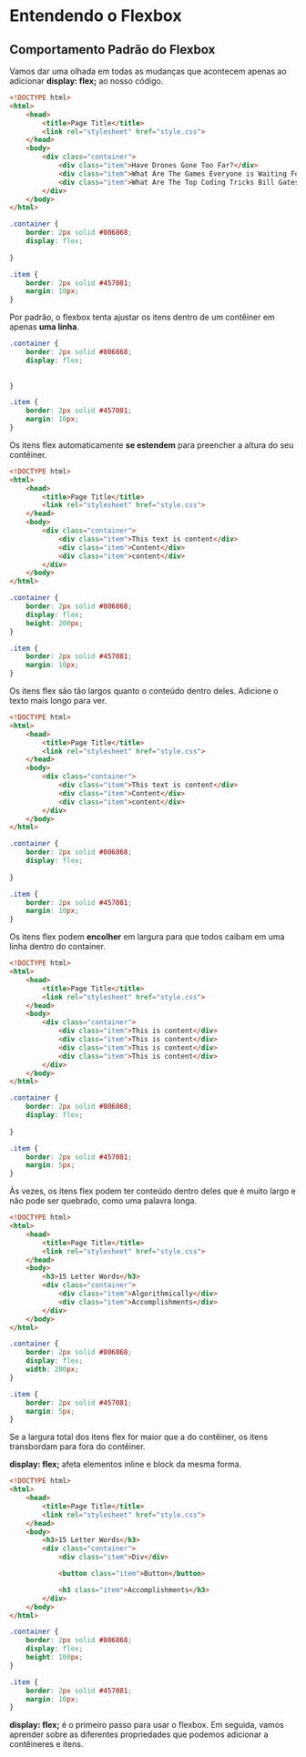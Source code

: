 # Entendendo o Flexbox

## Comportamento Padrão do Flexbox

Vamos dar uma olhada em todas as mudanças que acontecem apenas ao adicionar **display: flex;** ao nosso código.

```html
<!DOCTYPE html>
<html>
	<head>
		<title>Page Title</title>
		<link rel="stylesheet" href="style.css">
	</head>
	<body>
		<div class="container">
			<div class="item">Have Drones Gone Too Far?</div>
			<div class="item">What Are The Games Everyone is Waiting For This Year</div>
			<div class="item">What Are The Top Coding Tricks Bill Gates Can Share With Us?</div>
		</div>
	</body>
</html>
```

```css
.container {
    border: 2px solid #806868;
    display: flex;
   
}

.item {
    border: 2px solid #457081;
    margin: 10px;
}
```

Por padrão, o flexbox tenta ajustar os itens dentro de um contêiner em apenas **uma linha**.

```css
.container {
    border: 2px solid #806868;
    display: flex;
    
   
}

.item {
    border: 2px solid #457081;
    margin: 10px;
}
```

Os itens flex automaticamente **se estendem** para preencher a altura do seu contêiner.

```html
<!DOCTYPE html>
<html>
	<head>
		<title>Page Title</title>
		<link rel="stylesheet" href="style.css">
	</head>
	<body>
		<div class="container">
			<div class="item">This text is content</div>
			<div class="item">Content</div>
			<div class="item">content</div>
		</div>
	</body>
</html>
```

```css
.container {
    border: 2px solid #806868;
    display: flex;
    height: 200px;
}

.item {
    border: 2px solid #457081;
    margin: 10px;
}
```

Os itens flex são tão largos quanto o conteúdo dentro deles. Adicione o texto mais longo para ver.

```html
<!DOCTYPE html>
<html>
	<head>
		<title>Page Title</title>
		<link rel="stylesheet" href="style.css">
	</head>
	<body>
		<div class="container">
			<div class="item">This text is content</div>
			<div class="item">Content</div>
			<div class="item">content</div>
		</div>
	</body>
</html>
```
```css
.container {
    border: 2px solid #806868;
    display: flex;
    
}

.item {
    border: 2px solid #457081;
    margin: 10px;
}
```

Os itens flex podem **encolher** em largura para que todos caibam em uma linha dentro do container.

```html
<!DOCTYPE html>
<html>
	<head>
		<title>Page Title</title>
		<link rel="stylesheet" href="style.css">
	</head>
	<body>
		<div class="container">
			<div class="item">This is content</div>
			<div class="item">This is content</div>
			<div class="item">This is content</div>
			<div class="item">This is content</div>
		</div>
	</body>
</html>
```
```css
.container {
    border: 2px solid #806868;
    display: flex;
    
}

.item {
    border: 2px solid #457081;
    margin: 5px;
}
```
Às vezes, os itens flex podem ter conteúdo dentro deles que é muito largo e não pode ser quebrado, como uma palavra longa.

```html
<!DOCTYPE html>
<html>
	<head>
		<title>Page Title</title>
		<link rel="stylesheet" href="style.css">
	</head>
	<body>
		<h3>15 Letter Words</h3>
		<div class="container">
			<div class="item">Algorithmically</div>
			<div class="item">Accomplishments</div>
		</div>
	</body>
</html>
```
```css
.container {
    border: 2px solid #806868;
    display: flex;
    width: 200px;
}

.item {
    border: 2px solid #457081;
    margin: 5px;
}
```

Se a largura total dos itens flex for maior que a do contêiner, os itens transbordam para fora do contêiner.

**display: flex;** afeta elementos inline e block da mesma forma.

```html
<!DOCTYPE html>
<html>
	<head>
		<title>Page Title</title>
		<link rel="stylesheet" href="style.css">
	</head>
	<body>
		<h3>15 Letter Words</h3>
		<div class="container">
			<div class="item">Div</div>

			<button class="item">Button</button>

			<h3 class="item">Accomplishments</h3>
		</div>
	</body>
</html>
```
```css
.container {
    border: 2px solid #806868;
    display: flex;
    height: 100px;
}

.item {
    border: 2px solid #457081;
    margin: 10px;
}
```

**display: flex;** é o primeiro passo para usar o flexbox. Em seguida, vamos aprender sobre as diferentes propriedades que podemos adicionar a contêineres e itens.
